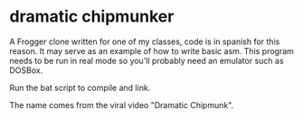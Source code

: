 # dramatic chipmunker

A Frogger clone written for one of my classes, code is in spanish for this
reason. It may serve as an example of how to write basic asm. This program
needs to be run in real mode so you'll probably need an emulator such as
DOSBox.

Run the bat script to compile and link.

The name comes from the viral video "Dramatic Chipmunk".

